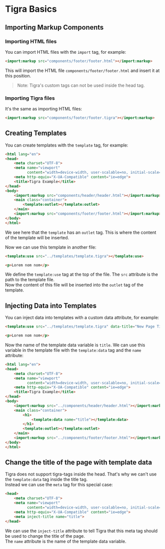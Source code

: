 # Tigra Basics

## Importing Markup Components

### Importing HTML files

You can import HTML files with the `import` tag, for example:

```html
<import:markup src="components/footer/footer.html"></import:markup>
```

This will import the HTML file `components/footer/footer.html` and insert it at this position.

> Note: Tigra's custom tags can not be used inside the head tag.

### Importing Tigra files

It's the same as importing HTML files:

```html
<import:markup src="components/footer/footer.tigra"></import:markup>
```

## Creating Templates

You can create templates with the `template` tag, for example:

```html
<html lang="en">
<head>
    <meta charset="UTF-8">
    <meta name="viewport"
          content="width=device-width, user-scalable=no, initial-scale=1.0, maximum-scale=1.0, minimum-scale=1.0">
    <meta http-equiv="X-UA-Compatible" content="ie=edge">
    <title>Tigra Example</title>
</head>
<body>
    <import:markup src="components/header/header.html"></import:markup>
    <main class="container">
        <template:outlet></template:outlet>
    </main>
    <import:markup src="components/footer/footer.html"></import:markup>
</body>
</html>
```

We see here that the `template` has an `outlet` tag. This is where the content of the template will be inserted.

Now we can use this template in another file:

```html
<template:use src="../templates/template.tigra"></template:use>

<p>Lorem nom nom</p>
```

We define the `template:use` tag at the top of the file. The `src` attribute is the path to the template file. <br/>
Now the content of this file will be inserted into the `outlet` tag of the template.

## Injecting Data into Templates

You can inject data into templates with a custom data attribute, for example:

```html
<template:use src="../templates/template.tigra" data-title="New Page Title"></template:use>

<p>Lorem nom nom</p>
```

Now the name of the template data variable is `title`. We can use this variable in the template file with the `template:data` tag and the `name` attribute:

```html
<html lang="en">
<head>
    <meta charset="UTF-8">
    <meta name="viewport"
          content="width=device-width, user-scalable=no, initial-scale=1.0, maximum-scale=1.0, minimum-scale=1.0">
    <meta http-equiv="X-UA-Compatible" content="ie=edge">
    <title>Tigra Example</title>
</head>
<body>
    <import:markup src="../components/header/header.html"></import:markup>
    <main class="container">
        <h1>
            <template:data name="title"></template:data>
        </h1>
        <template:outlet></template:outlet>
    </main>
    <import:markup src="../components/footer/footer.html"></import:markup>
</body>
</html>
```

## Change the title of the page with template data

Tigra does not support tigra-tags inside the head. That's why we can't use the `template:data` tag inside the title tag. <br/>
Instead we can use the `meta` tag for this special case:

```html
<head>
    <meta charset="UTF-8">
    <meta name="viewport"
          content="width=device-width, user-scalable=no, initial-scale=1.0, maximum-scale=1.0, minimum-scale=1.0">
    <meta http-equiv="X-UA-Compatible" content="ie=edge">
    <meta inject-title name="title">
</head>
```

We can use the `inject-title` attribute to tell Tigra that this meta tag should be used to change the title of the page. <br/>
The `name` attribute is the name of the template data variable.